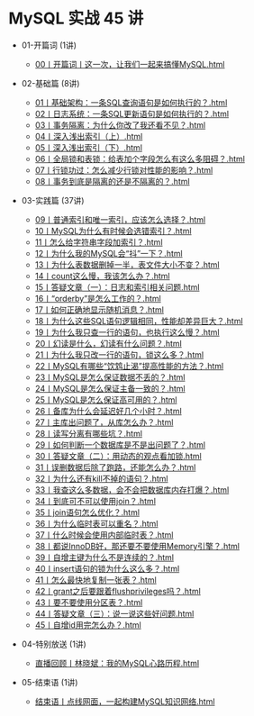 # MySQL 实战 45 讲

* 01-开篇词 (1讲)
  * [00丨开篇词丨这一次，让我们一起来搞懂MySQL.html](./pages/01/00.html)

* 02-基础篇 (8讲)
  * [01丨基础架构：一条SQL查询语句是如何执行的？.html](./pages/02/01.html)
  * [02丨日志系统：一条SQL更新语句是如何执行的？.html](./pages/02/02.html)
  * [03丨事务隔离：为什么你改了我还看不见？.html](./pages/02/03.html)
  * [04丨深入浅出索引（上）.html](./pages/02/04.html)
  * [05丨深入浅出索引（下）.html](./pages/02/05.html)
  * [06丨全局锁和表锁：给表加个字段怎么有这么多阻碍？.html](./pages/02/06.html)
  * [07丨行锁功过：怎么减少行锁对性能的影响？.html](./pages/02/07.html)
  * [08丨事务到底是隔离的还是不隔离的？.html](./pages/02/08.html)

* 03-实践篇 (37讲)
  * [09丨普通索引和唯一索引，应该怎么选择？.html](./pages/03/09.html)
  * [10丨MySQL为什么有时候会选错索引？.html](./pages/03/10.html)
  * [11丨怎么给字符串字段加索引？.html](./pages/03/11.html)
  * [12丨为什么我的MySQL会“抖”一下？.html](./pages/03/12.html)
  * [13丨为什么表数据删掉一半，表文件大小不变？.html](./pages/03/13.html)
  * [14丨count这么慢，我该怎么办？.html](./pages/03/14.html)
  * [15丨答疑文章（一）：日志和索引相关问题.html](./pages/03/15.html)
  * [16丨“orderby”是怎么工作的？.html](./pages/03/16.html)
  * [17丨如何正确地显示随机消息？.html](./pages/03/17.html)
  * [18丨为什么这些SQL语句逻辑相同，性能却差异巨大？.html](./pages/03/18.html)
  * [19丨为什么我只查一行的语句，也执行这么慢？.html](./pages/03/19.html)
  * [20丨幻读是什么，幻读有什么问题？.html](./pages/03/20.html)
  * [21丨为什么我只改一行的语句，锁这么多？.html](./pages/03/21.html)
  * [22丨MySQL有哪些“饮鸩止渴”提高性能的方法？.html](./pages/03/22.html)
  * [23丨MySQL是怎么保证数据不丢的？.html](./pages/03/23.html)
  * [24丨MySQL是怎么保证主备一致的？.html](./pages/03/24.html)
  * [25丨MySQL是怎么保证高可用的？.html](./pages/03/25.html)
  * [26丨备库为什么会延迟好几个小时？.html](./pages/03/26.html)
  * [27丨主库出问题了，从库怎么办？.html](./pages/03/27.html)
  * [28丨读写分离有哪些坑？.html](./pages/03/28.html)
  * [29丨如何判断一个数据库是不是出问题了？.html](./pages/03/29.html)
  * [30丨答疑文章（二）：用动态的观点看加锁.html](./pages/03/30.html)
  * [31丨误删数据后除了跑路，还能怎么办？.html](./pages/03/31.html)
  * [32丨为什么还有kill不掉的语句？.html](./pages/03/32.html)
  * [33丨我查这么多数据，会不会把数据库内存打爆？.html](./pages/03/33.html)
  * [34丨到底可不可以使用join？.html](./pages/03/34.html)
  * [35丨join语句怎么优化？.html](./pages/03/35.html)
  * [36丨为什么临时表可以重名？.html](./pages/03/36.html)
  * [37丨什么时候会使用内部临时表？.html](./pages/03/37.html)
  * [38丨都说InnoDB好，那还要不要使用Memory引擎？.html](./pages/03/38.html)
  * [39丨自增主键为什么不是连续的？.html](./pages/03/39.html)
  * [40丨insert语句的锁为什么这么多？.html](./pages/03/40.html)
  * [41丨怎么最快地复制一张表？.html](./pages/03/41.html)
  * [42丨grant之后要跟着flushprivileges吗？.html](./pages/03/42.html)
  * [43丨要不要使用分区表？.html](./pages/03/43.html)
  * [44丨答疑文章（三）：说一说这些好问题.html](./pages/03/44.html)
  * [45丨自增id用完怎么办？.html](./pages/03/45.html)

* 04-特别放送 (1讲)
  * [直播回顾丨林晓斌：我的MySQL心路历程.html](./pages/04/00.html)

* 05-结束语 (1讲)
  * [结束语丨点线网面，一起构建MySQL知识网络.html](./pages/05/00.html)
